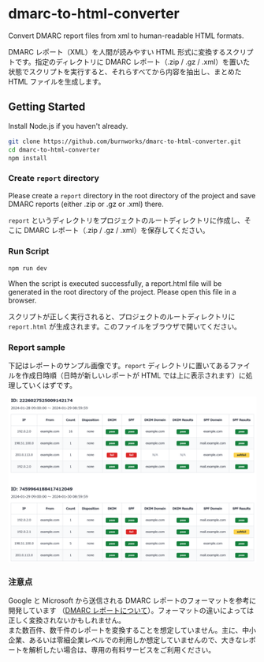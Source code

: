 # dmarc-to-html-converter 

Convert DMARC report files from xml to human-readable HTML formats.

DMARC レポート（XML）を人間が読みやすい HTML 形式に変換するスクリプトです。指定のディレクトリに DMARC レポート（.zip / .gz / .xml）を置いた状態でスクリプトを実行すると、それらすべてから内容を抽出し、まとめた HTML ファイルを生成します。

## Getting Started

Install Node.js if you haven't already.

```sh
git clone https://github.com/burnworks/dmarc-to-html-converter.git
cd dmarc-to-html-converter
npm install
```

### Create `report` directory

Please create a `report` directory in the root directory of the project and save DMARC reports (either .zip or .gz or .xml) there.

`report` というディレクトリをプロジェクトのルートディレクトリに作成し、そこに DMARC レポート（.zip / .gz / .xml）を保存してください。

### Run Script

```sh
npm run dev
```

When the script is executed successfully, a report.html file will be generated in the root directory of the project. Please open this file in a browser.

スクリプトが正しく実行されると、プロジェクトのルートディレクトリに `report.html` が生成されます。このファイルをブラウザで開いてください。

### Report sample

下記はレポートのサンプル画像です。`report` ディレクトリに置いてあるファイルを作成日時順（日時が新しいレポートが HTML では上に表示されます）に処理していくはずです。

![レポートのサンプル画像](./assets/report-sample.png "レポートのサンプル画像")

### 注意点

Google と Microsoft から送信される DMARC レポートのフォーマットを参考に開発しています （[DMARC レポートについて](https://support.google.com/a/answer/10032472)）。フォーマットの違いによっては正しく変換されないかもしれません。  
また数百件、数千件のレポートを変換することを想定していません。主に、中小企業、あるいは零細企業レベルでの利用しか想定していませんので、大きなレポートを解析したい場合は、専用の有料サービスをご利用ください。
